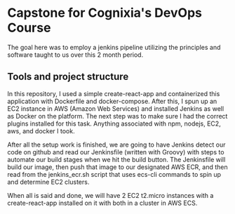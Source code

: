 # Capstone for Cognixia's DevOps Course

The goal here was to employ a jenkins pipeline utilizing the principles and software taught to us over this 2 month period.

## Tools and project structure

In this repository, I used a simple create-react-app and containerized this application with Dockerfile and docker-compose. After this, I spun up an EC2
instance in AWS (Amazon Web Services) and installed Jenkins as well as Docker on the platform. The next step was to make sure I had the correct plugins installed
for this task. Anything associated with npm, nodejs, EC2, aws, and docker I took.

After all the setup work is finished, we are going to have Jenkins detect our code on github and read our Jenkinsfile (written with Groovy) with steps to automate our build stages when we hit the build button. The Jenkinsfile will build our image, then push that image to our designated AWS ECR, and then read from the jenkins_ecr.sh script that uses ecs-cli commands to spin up and determine EC2 clusters.

When all is said and done, we will have 2 EC2 t2.micro instances with a create-react-app installed on it with both in a cluster in AWS ECS.
